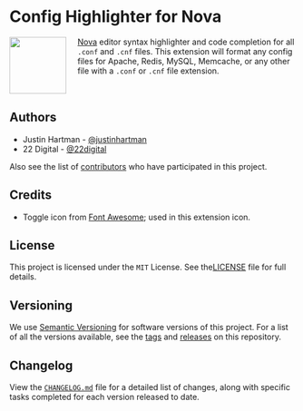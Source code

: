 # Config Highlighter for Nova

<img style="float:left;width:100px;height:auto;padding:0 20px 0 0;"
src="https://bit.ly/3er6C4J">

[Nova][nova] editor syntax highlighter and code completion for all `.conf` and
`.cnf` files. This extension will format any config files for Apache, Redis,
MySQL, Memcache, or any other file with a `.conf` or `.cnf` file extension.

<div style="clear:both;"></div>

## Authors

- Justin Hartman - [@justinhartman][author-1]
- 22 Digital - [@22digital][author-2]

Also see the list of [contributors][contribs] who have participated in this
project.

## Credits

- Toggle icon from [Font Awesome][fa]; used in this extension icon.

## License

This project is licensed under the `MIT` License. See the[LICENSE][license]
file for full details.

## Versioning

We use [Semantic Versioning][semver] for software versions of this project.
For a list of all the versions available, see the [tags][tags] and
[releases][releases] on this repository.

## Changelog

View the [`CHANGELOG.md`][changelog] file for a detailed list of changes,
along with specific tasks completed for each version released to date.

[nova]: https://panic.com/nova/
[license]: LICENSE
[issues]:  https://github.com/justinhartman/nova-conf/issues
[semver]: http://semver.org
[tags]:  https://github.com/justinhartman/nova-conf/tags
[releases]:  https://github.com/justinhartman/nova-conf/tags
[contribs]:  https://github.com/justinhartman/nova-conf/graphs/master
[author-1]: https://github.com/justinhartman
[author-2]: https://22digital.co.za
[changelog]: CHANGELOG.md
[fa]: https://fontawesome.com/

